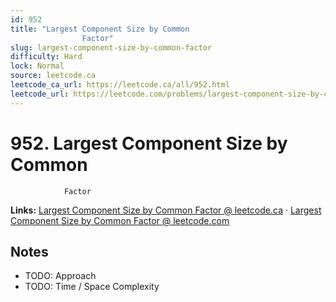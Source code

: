 ```yaml
--- 
id: 952
title: "Largest Component Size by Common
                Factor"
slug: largest-component-size-by-common-factor
difficulty: Hard
lock: Normal
source: leetcode.ca
leetcode_ca_url: https://leetcode.ca/all/952.html
leetcode_url: https://leetcode.com/problems/largest-component-size-by-common-factor/
---
```


# 952. Largest Component Size by Common
                Factor

**Links:** [Largest Component Size by Common
                Factor @ leetcode.ca](https://leetcode.ca/all/952.html) · [Largest Component Size by Common
                Factor @ leetcode.com](https://leetcode.com/problems/largest-component-size-by-common-factor/)

## Notes
- TODO: Approach
- TODO: Time / Space Complexity
